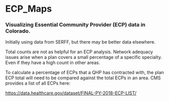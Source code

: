 # ECP_Maps
### Visualizing Essential Community Provider (ECP) data in Colorado.
Initially using data from SERFF, but there may be better data elsewhere. 

Total counts are not as helpful for an ECP analysis. Network adequacy issues 
arise when a plan covers a small percentage of a specific specialty. Even if
they have a high count in other areas.

To calculate a percentage of ECPs that a QHP has contracted with, the plan 
ECP total will need to be compared against the total ECPs in an area.
CMS provides a list of all ECPs here:

https://data.healthcare.gov/dataset/FINAL-PY-2018-ECP-LIST/
